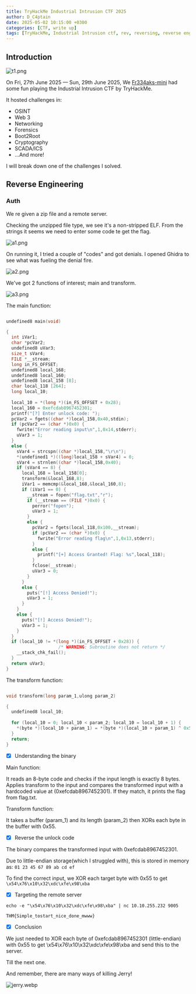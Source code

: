 ```yaml
---
title: TryHackMe Industrial Intrusion CTF 2025
author: D_C4ptain
date: 2025-05-02 10:15:00 +0300
categories: [CTF, write up]
tags: [TryHackMe, Industrial Intrusion ctf, rev, reversing, reverse engineering, D_c4ptain, jeopardy, Capture The Flag, ctf, fr334aks-mini, fr334aks, write up]
---
```


## Introduction

![t1.png](/assets/img/posts/ctf/thmindustrialintrusionctf25/t1.png)

On Fri, 27th June 2025 — Sun, 29th June 2025, We [Fr334aks-mini](https://www.linkedin.com/company/83010158/) had some fun playing the Industrial Intrusion CTF by TryHackMe.

It hosted challenges in:

- OSINT
- Web 3
- Networking
- Forensics
- Boot2Root
- Cryptography
- SCADA/ICS
- ...And more!

I will break down one of the challenges I solved.


## Reverse Engineering

### Auth

We re given a zip file and a remote server.

Checking the unzipped file type, we see it's a non-stripped ELF. From the strings it seems we need to enter some code te get the flag.

![a1.png](/assets/img/posts/ctf/thmindustrialintrusionctf25/a1.png)

On running it, I tried a couple of "codes" and got denials. I opened Ghidra to see what was fueling the denial fire.

![a2.png](/assets/img/posts/ctf/thmindustrialintrusionctf25/a2.png)


We've got 2 functions of interest; main and transform.

![a3.png](/assets/img/posts/ctf/thmindustrialintrusionctf25/a3.png)

The main function:
``` c

undefined8 main(void)

{
  int iVar1;
  char *pcVar2;
  undefined8 uVar3;
  size_t sVar4;
  FILE *__stream;
  long in_FS_OFFSET;
  undefined8 local_168;
  undefined8 local_160;
  undefined8 local_158 [8];
  char local_118 [264];
  long local_10;
  
  local_10 = *(long *)(in_FS_OFFSET + 0x28);
  local_160 = 0xefcdab8967452301;
  printf("[?] Enter unlock code: ");
  pcVar2 = fgets((char *)local_158,0x40,stdin);
  if (pcVar2 == (char *)0x0) {
    fwrite("Error reading input\n",1,0x14,stderr);
    uVar3 = 1;
  }
  else {
    sVar4 = strcspn((char *)local_158,"\r\n");
    *(undefined1 *)((long)local_158 + sVar4) = 0;
    sVar4 = strnlen((char *)local_158,0x40);
    if (sVar4 == 8) {
      local_168 = local_158[0];
      transform(&local_168,8);
      iVar1 = memcmp(&local_168,&local_160,8);
      if (iVar1 == 0) {
        __stream = fopen("flag.txt","r");
        if (__stream == (FILE *)0x0) {
          perror("fopen");
          uVar3 = 1;
        }
        else {
          pcVar2 = fgets(local_118,0x100,__stream);
          if (pcVar2 == (char *)0x0) {
            fwrite("Error reading flag\n",1,0x13,stderr);
          }
          else {
            printf("[+] Access Granted! Flag: %s",local_118);
          }
          fclose(__stream);
          uVar3 = 0;
        }
      }
      else {
        puts("[!] Access Denied!");
        uVar3 = 1;
      }
    }
    else {
      puts("[!] Access Denied!");
      uVar3 = 1;
    }
  }
  if (local_10 != *(long *)(in_FS_OFFSET + 0x28)) {
                    /* WARNING: Subroutine does not return */
    __stack_chk_fail();
  }
  return uVar3;
}

```

The transform function:
```c

void transform(long param_1,ulong param_2)

{
  undefined8 local_10;
  
  for (local_10 = 0; local_10 < param_2; local_10 = local_10 + 1) {
    *(byte *)(local_10 + param_1) = *(byte *)(local_10 + param_1) ^ 0x55;
  }
  return;
}

```


+ [x] Understanding the binary

Main function:

It reads an 8-byte code and checks if the input length is exactly 8 bytes.
Applies transform to the input and compares the transformed input with a hardcoded value at (0xefcdab8967452301). If they match, it prints the flag from flag.txt.

Transform function:

It takes a buffer (param_1) and its length (param_2) then XORs each byte in the buffer with 0x55.


+ [x] Reverse the unlock code

The binary compares the transformed input with 0xefcdab8967452301.

Due to little-endian storage(which I struggled with), this is stored in memory as: ```01 23 45 67 89 ab cd ef```

To find the correct input, we XOR each target byte with 0x55 to get ```\x54\x76\x10\x32\xdc\xfe\x98\xba```

+ [x] Targeting the remote server

```
echo -e "\x54\x76\x10\x32\xdc\xfe\x98\xba" | nc 10.10.255.232 9005
```

`THM{Simple_tostart_nice_done_mwww}`


+ [x] Conclusion

We just needed to XOR each byte of 0xefcdab8967452301 (little-endian) with 0x55 to get \x54\x76\x10\x32\xdc\xfe\x98\xba and send this to the server.


Till the next one.

And remember, there are many ways of killing Jerry!

![jerry.webp](/assets/img/jerry.webp)